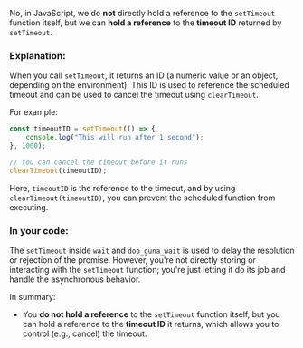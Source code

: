 No, in JavaScript, we do **not** directly hold a reference to the `setTimeout` function itself, but we can **hold a reference** to the **timeout ID** returned by `setTimeout`.

### Explanation:
When you call `setTimeout`, it returns an ID (a numeric value or an object, depending on the environment). This ID is used to reference the scheduled timeout and can be used to cancel the timeout using `clearTimeout`.

For example:

```javascript
const timeoutID = setTimeout(() => {
    console.log("This will run after 1 second");
}, 1000);

// You can cancel the timeout before it runs
clearTimeout(timeoutID);
```

Here, `timeoutID` is the reference to the timeout, and by using `clearTimeout(timeoutID)`, you can prevent the scheduled function from executing.

### In your code:
The `setTimeout` inside `wait` and `doo_guna_wait` is used to delay the resolution or rejection of the promise. However, you're not directly storing or interacting with the `setTimeout` function; you're just letting it do its job and handle the asynchronous behavior.

In summary:
- You **do not hold a reference** to the `setTimeout` function itself, but you can hold a reference to the **timeout ID** it returns, which allows you to control (e.g., cancel) the timeout.